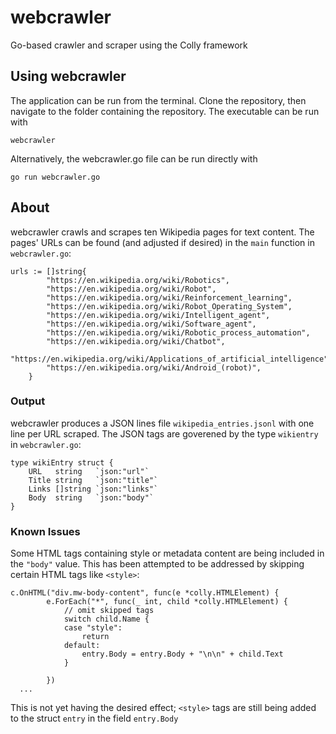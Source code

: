 # webcrawler
Go-based crawler and scraper using the Colly framework

## Using webcrawler
The application can be run from the terminal.  Clone the repository, then navigate to the folder containing the repository.  The executable can be run with
```
webcrawler
```
Alternatively, the webcrawler.go file can be run directly with
```
go run webcrawler.go
```

## About
webcrawler crawls and scrapes ten Wikipedia pages for text content.  The pages' URLs can be found (and adjusted if desired) in the `main` function in `webcrawler.go`:
```
urls := []string{
		"https://en.wikipedia.org/wiki/Robotics",
		"https://en.wikipedia.org/wiki/Robot",
		"https://en.wikipedia.org/wiki/Reinforcement_learning",
		"https://en.wikipedia.org/wiki/Robot_Operating_System",
		"https://en.wikipedia.org/wiki/Intelligent_agent",
		"https://en.wikipedia.org/wiki/Software_agent",
		"https://en.wikipedia.org/wiki/Robotic_process_automation",
		"https://en.wikipedia.org/wiki/Chatbot",
		"https://en.wikipedia.org/wiki/Applications_of_artificial_intelligence",
		"https://en.wikipedia.org/wiki/Android_(robot)",
	}
```

### Output
webcrawler produces a JSON lines file `wikipedia_entries.jsonl` with one line per URL scraped.  The JSON tags are goverened by the type `wikientry` in `webcrawler.go`:
```
type wikiEntry struct {
	URL   string   `json:"url"`
	Title string   `json:"title"`
	Links []string `json:"links"`
	Body  string   `json:"body"`
}
```

### Known Issues
Some HTML tags containing style or metadata content are being included in the `"body"` value.  This has been attempted to be addressed by skipping certain HTML tags like `<style>`:
```
c.OnHTML("div.mw-body-content", func(e *colly.HTMLElement) {
		e.ForEach("*", func(_ int, child *colly.HTMLElement) {
			// omit skipped tags
			switch child.Name {
			case "style":
				return
			default:
				entry.Body = entry.Body + "\n\n" + child.Text
			}

		})
  ...
```
This is not yet having the desired effect; `<style>` tags are still being added to the struct `entry` in the field `entry.Body`
